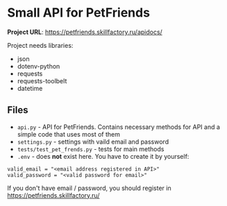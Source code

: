 # Small API for PetFriends
**Project URL**: https://petfriends.skillfactory.ru/apidocs/

Project needs libraries:
- json
- dotenv-python
- requests
- requests-toolbelt
- datetime

## Files
- `api.py` - API for PetFriends. Contains necessary methods for API and a simple code that uses most of them
- `settings.py` - settings with vaild email and password
- `tests/test_pet_frends.py` - tests for main methods
- `.env` - does **not** exist here. You have to create it by yourself:
```
valid_email = "<email address registered in API>"
valid_password = "<valid password for email>"
```
If you don't have email / password, you should register in https://petfriends.skillfactory.ru/
